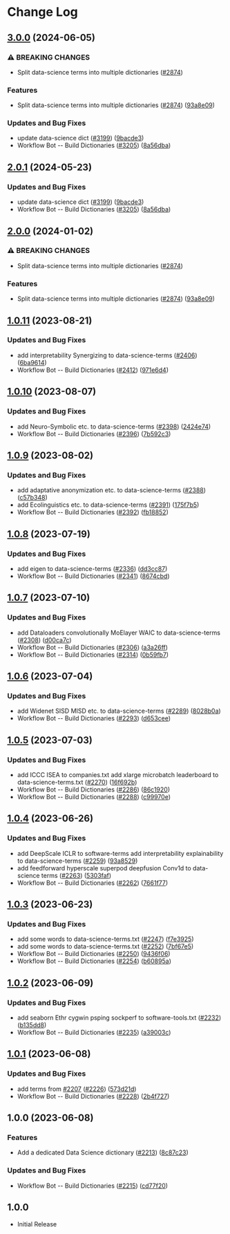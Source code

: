 # Change Log

## [3.0.0](https://github.com/kevintraver/cspell-dicts/compare/@cspell/dict-data-science-v2.0.1...@cspell/dict-data-science@3.0.0) (2024-06-05)


### ⚠ BREAKING CHANGES

* Split data-science terms into multiple dictionaries ([#2874](https://github.com/kevintraver/cspell-dicts/issues/2874))

### Features

* Split data-science terms into multiple dictionaries ([#2874](https://github.com/kevintraver/cspell-dicts/issues/2874)) ([93a8e09](https://github.com/kevintraver/cspell-dicts/commit/93a8e09727819c4a6e0576fc6d0b65e307805da8))


### Updates and Bug Fixes

* update data-science dict ([#3199](https://github.com/kevintraver/cspell-dicts/issues/3199)) ([9bacde3](https://github.com/kevintraver/cspell-dicts/commit/9bacde3e6b885036ee80e5d7b5d45014c09f9f3f))
* Workflow Bot -- Build Dictionaries ([#3205](https://github.com/kevintraver/cspell-dicts/issues/3205)) ([8a56dba](https://github.com/kevintraver/cspell-dicts/commit/8a56dba2acc59b9b1345d7657cd7aefcb4932824))

## [2.0.1](https://github.com/streetsidesoftware/cspell-dicts/compare/@cspell/dict-data-science@2.0.0...@cspell/dict-data-science@2.0.1) (2024-05-23)


### Updates and Bug Fixes

* update data-science dict ([#3199](https://github.com/streetsidesoftware/cspell-dicts/issues/3199)) ([9bacde3](https://github.com/streetsidesoftware/cspell-dicts/commit/9bacde3e6b885036ee80e5d7b5d45014c09f9f3f))
* Workflow Bot -- Build Dictionaries ([#3205](https://github.com/streetsidesoftware/cspell-dicts/issues/3205)) ([8a56dba](https://github.com/streetsidesoftware/cspell-dicts/commit/8a56dba2acc59b9b1345d7657cd7aefcb4932824))

## [2.0.0](https://github.com/streetsidesoftware/cspell-dicts/compare/@cspell/dict-data-science@1.0.11...@cspell/dict-data-science@2.0.0) (2024-01-02)


### ⚠ BREAKING CHANGES

* Split data-science terms into multiple dictionaries ([#2874](https://github.com/streetsidesoftware/cspell-dicts/issues/2874))

### Features

* Split data-science terms into multiple dictionaries ([#2874](https://github.com/streetsidesoftware/cspell-dicts/issues/2874)) ([93a8e09](https://github.com/streetsidesoftware/cspell-dicts/commit/93a8e09727819c4a6e0576fc6d0b65e307805da8))

## [1.0.11](https://github.com/streetsidesoftware/cspell-dicts/compare/@cspell/dict-data-science@1.0.10...@cspell/dict-data-science@1.0.11) (2023-08-21)


### Updates and Bug Fixes

* add interpretability Synergizing to data-science-terms ([#2406](https://github.com/streetsidesoftware/cspell-dicts/issues/2406)) ([6ba9614](https://github.com/streetsidesoftware/cspell-dicts/commit/6ba961475530b6660325c266f63214247f4ddae0))
* Workflow Bot -- Build Dictionaries ([#2412](https://github.com/streetsidesoftware/cspell-dicts/issues/2412)) ([971e6d4](https://github.com/streetsidesoftware/cspell-dicts/commit/971e6d4cd9bd38f1809b76c50451ce24e66d0122))

## [1.0.10](https://github.com/streetsidesoftware/cspell-dicts/compare/@cspell/dict-data-science@1.0.9...@cspell/dict-data-science@1.0.10) (2023-08-07)


### Updates and Bug Fixes

* add Neuro-Symbolic etc. to data-science-terms ([#2398](https://github.com/streetsidesoftware/cspell-dicts/issues/2398)) ([2424e74](https://github.com/streetsidesoftware/cspell-dicts/commit/2424e740e357eafc0d4d5842eacfdc08edca0f59))
* Workflow Bot -- Build Dictionaries ([#2396](https://github.com/streetsidesoftware/cspell-dicts/issues/2396)) ([7b592c3](https://github.com/streetsidesoftware/cspell-dicts/commit/7b592c3f6bef378b36e6daab8da67f109d955846))

## [1.0.9](https://github.com/streetsidesoftware/cspell-dicts/compare/@cspell/dict-data-science@1.0.8...@cspell/dict-data-science@1.0.9) (2023-08-02)


### Updates and Bug Fixes

* add adaptative anonymization etc. to data-science-terms ([#2388](https://github.com/streetsidesoftware/cspell-dicts/issues/2388)) ([c57b348](https://github.com/streetsidesoftware/cspell-dicts/commit/c57b348fd9d19b09665eb3c5e167e59c0667b7e7))
* add Ecolinguistics etc. to data-science-terms ([#2391](https://github.com/streetsidesoftware/cspell-dicts/issues/2391)) ([175f7b5](https://github.com/streetsidesoftware/cspell-dicts/commit/175f7b52e61dbbec115c2d6e63b3f435fdd5c8b4))
* Workflow Bot -- Build Dictionaries ([#2392](https://github.com/streetsidesoftware/cspell-dicts/issues/2392)) ([fb18852](https://github.com/streetsidesoftware/cspell-dicts/commit/fb18852f205b4a4d959afc2b0c28d3e14df869b9))

## [1.0.8](https://github.com/streetsidesoftware/cspell-dicts/compare/@cspell/dict-data-science@1.0.7...@cspell/dict-data-science@1.0.8) (2023-07-19)


### Updates and Bug Fixes

* add eigen to data-science-terms ([#2336](https://github.com/streetsidesoftware/cspell-dicts/issues/2336)) ([dd3cc87](https://github.com/streetsidesoftware/cspell-dicts/commit/dd3cc87c578448fa029fe6792f309c1a8b8a32b9))
* Workflow Bot -- Build Dictionaries ([#2341](https://github.com/streetsidesoftware/cspell-dicts/issues/2341)) ([8674cbd](https://github.com/streetsidesoftware/cspell-dicts/commit/8674cbde219129fcc734504381ca7ffe209c934b))

## [1.0.7](https://github.com/streetsidesoftware/cspell-dicts/compare/@cspell/dict-data-science@1.0.6...@cspell/dict-data-science@1.0.7) (2023-07-10)


### Updates and Bug Fixes

* add Dataloaders convolutionally MoElayer WAIC to data-science-terms ([#2308](https://github.com/streetsidesoftware/cspell-dicts/issues/2308)) ([d00ca7c](https://github.com/streetsidesoftware/cspell-dicts/commit/d00ca7c05bb8beea345cd6acfc430bad62e7520f))
* Workflow Bot -- Build Dictionaries ([#2306](https://github.com/streetsidesoftware/cspell-dicts/issues/2306)) ([a3a26ff](https://github.com/streetsidesoftware/cspell-dicts/commit/a3a26ffd42efbcf0f00207193d7541fc4ca503f8))
* Workflow Bot -- Build Dictionaries ([#2314](https://github.com/streetsidesoftware/cspell-dicts/issues/2314)) ([0b59fb7](https://github.com/streetsidesoftware/cspell-dicts/commit/0b59fb79cb74f5b6f10468df0908eada4d5696b3))

## [1.0.6](https://github.com/streetsidesoftware/cspell-dicts/compare/@cspell/dict-data-science@1.0.5...@cspell/dict-data-science@1.0.6) (2023-07-04)


### Updates and Bug Fixes

* add Widenet SISD MISD etc. to data-science-terms ([#2289](https://github.com/streetsidesoftware/cspell-dicts/issues/2289)) ([8028b0a](https://github.com/streetsidesoftware/cspell-dicts/commit/8028b0aea1736fadd3a6e2ba004dad3217a6de9f))
* Workflow Bot -- Build Dictionaries ([#2293](https://github.com/streetsidesoftware/cspell-dicts/issues/2293)) ([d653cee](https://github.com/streetsidesoftware/cspell-dicts/commit/d653cee9d8e2d7f59294157f95121adaaf164522))

## [1.0.5](https://github.com/streetsidesoftware/cspell-dicts/compare/@cspell/dict-data-science@1.0.4...@cspell/dict-data-science@1.0.5) (2023-07-03)


### Updates and Bug Fixes

* add ICCC ISEA to companies.txt add xlarge microbatch leaderboard to data-science-terms.txt ([#2270](https://github.com/streetsidesoftware/cspell-dicts/issues/2270)) ([16f692b](https://github.com/streetsidesoftware/cspell-dicts/commit/16f692b4656b7a8d36422eb9f0461f4e52c7ad7e))
* Workflow Bot -- Build Dictionaries ([#2286](https://github.com/streetsidesoftware/cspell-dicts/issues/2286)) ([86c1920](https://github.com/streetsidesoftware/cspell-dicts/commit/86c1920da481290a927d2ec10f689d4399fe1096))
* Workflow Bot -- Build Dictionaries ([#2288](https://github.com/streetsidesoftware/cspell-dicts/issues/2288)) ([c99970e](https://github.com/streetsidesoftware/cspell-dicts/commit/c99970ef7666bcf9fb16dd507f53a260d0ac7723))

## [1.0.4](https://github.com/streetsidesoftware/cspell-dicts/compare/@cspell/dict-data-science@1.0.3...@cspell/dict-data-science@1.0.4) (2023-06-26)


### Updates and Bug Fixes

* add DeepScale ICLR to software-terms add interpretability explainability to data-science-terms ([#2259](https://github.com/streetsidesoftware/cspell-dicts/issues/2259)) ([93a8529](https://github.com/streetsidesoftware/cspell-dicts/commit/93a85297f698a35ab6a52df89834295fea6bd56f))
* add feedforward hyperscale superpod deepfusion Conv1d to data-science terms ([#2263](https://github.com/streetsidesoftware/cspell-dicts/issues/2263)) ([5303faf](https://github.com/streetsidesoftware/cspell-dicts/commit/5303fafd7cf920b6e76f19b29e0cb385d73cc65a))
* Workflow Bot -- Build Dictionaries ([#2262](https://github.com/streetsidesoftware/cspell-dicts/issues/2262)) ([7661f77](https://github.com/streetsidesoftware/cspell-dicts/commit/7661f77f505097ccefb21658751fadde886a20d2))

## [1.0.3](https://github.com/streetsidesoftware/cspell-dicts/compare/@cspell/dict-data-science@1.0.2...@cspell/dict-data-science@1.0.3) (2023-06-23)


### Updates and Bug Fixes

* add some words to data-science-terms.txt ([#2247](https://github.com/streetsidesoftware/cspell-dicts/issues/2247)) ([f7e3925](https://github.com/streetsidesoftware/cspell-dicts/commit/f7e3925b217ae34621061ba585622de8d30e2bab))
* add some words to data-science-terms.txt ([#2252](https://github.com/streetsidesoftware/cspell-dicts/issues/2252)) ([7bf67e5](https://github.com/streetsidesoftware/cspell-dicts/commit/7bf67e559f46ebbbf2afe807fbe7d38955e89792))
* Workflow Bot -- Build Dictionaries ([#2250](https://github.com/streetsidesoftware/cspell-dicts/issues/2250)) ([9436f06](https://github.com/streetsidesoftware/cspell-dicts/commit/9436f0624ce29dc44edddcba855a63f973c06bf8))
* Workflow Bot -- Build Dictionaries ([#2254](https://github.com/streetsidesoftware/cspell-dicts/issues/2254)) ([b60895a](https://github.com/streetsidesoftware/cspell-dicts/commit/b60895a987db581536eb1a2df6c7fc7c9d4c9e07))

## [1.0.2](https://github.com/streetsidesoftware/cspell-dicts/compare/@cspell/dict-data-science@1.0.1...@cspell/dict-data-science@1.0.2) (2023-06-09)


### Updates and Bug Fixes

* add seaborn Ethr cygwin psping sockperf to software-tools.txt ([#2232](https://github.com/streetsidesoftware/cspell-dicts/issues/2232)) ([b135dd8](https://github.com/streetsidesoftware/cspell-dicts/commit/b135dd89611792e3ae153be69bbcdf42f714a7fb))
* Workflow Bot -- Build Dictionaries ([#2235](https://github.com/streetsidesoftware/cspell-dicts/issues/2235)) ([a39003c](https://github.com/streetsidesoftware/cspell-dicts/commit/a39003c1ceb964a0bd36ab232c496089f5755e82))

## [1.0.1](https://github.com/streetsidesoftware/cspell-dicts/compare/@cspell/dict-data-science@1.0.0...@cspell/dict-data-science@1.0.1) (2023-06-08)


### Updates and Bug Fixes

* add terms from [#2207](https://github.com/streetsidesoftware/cspell-dicts/issues/2207) ([#2226](https://github.com/streetsidesoftware/cspell-dicts/issues/2226)) ([573d21d](https://github.com/streetsidesoftware/cspell-dicts/commit/573d21d36117f86567c34645a8752fda87621180))
* Workflow Bot -- Build Dictionaries ([#2228](https://github.com/streetsidesoftware/cspell-dicts/issues/2228)) ([2b4f727](https://github.com/streetsidesoftware/cspell-dicts/commit/2b4f7276aac738eac0d74123b2e9222dc66f565b))

## 1.0.0 (2023-06-08)


### Features

* Add a dedicated Data Science dictionary ([#2213](https://github.com/streetsidesoftware/cspell-dicts/issues/2213)) ([8c87c23](https://github.com/streetsidesoftware/cspell-dicts/commit/8c87c23942c5330b5a3489d743d59290c5f0386f))


### Updates and Bug Fixes

* Workflow Bot -- Build Dictionaries ([#2215](https://github.com/streetsidesoftware/cspell-dicts/issues/2215)) ([cd77f20](https://github.com/streetsidesoftware/cspell-dicts/commit/cd77f20374e048ca8950fb06d3bb3b7b980831ac))

## 1.0.0

- Initial Release

